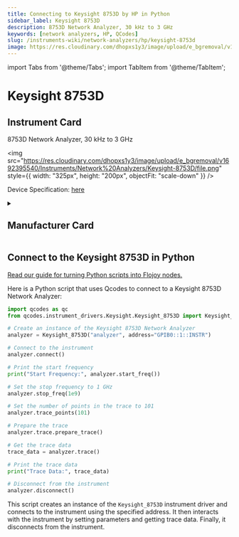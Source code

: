 ```yaml
---
title: Connecting to Keysight 8753D by HP in Python
sidebar_label: Keysight 8753D
description: 8753D Network Analyzer, 30 kHz to 3 GHz
keywords: [network analyzers, HP, QCodes]
slug: /instruments-wiki/network-analyzers/hp/keysight-8753d
image: https://res.cloudinary.com/dhopxs1y3/image/upload/e_bgremoval/v1692395540/Instruments/Network%20Analyzers/Keysight-8753D/file.png
---
```


import Tabs from '@theme/Tabs';
import TabItem from '@theme/TabItem';

# Keysight 8753D

## Instrument Card

<div className="flex">

<div>

8753D Network Analyzer, 30 kHz to 3 GHz

</div>

<img src="https://res.cloudinary.com/dhopxs1y3/image/upload/e_bgremoval/v1692395540/Instruments/Network%20Analyzers/Keysight-8753D/file.png" style={{ width: "325px", height: "200px", objectFit: "scale-down" }} />

</div>

<div className="flex text-center">

<p>Device Specification: <a target="\_blank" href="https://www.keysight.com/us/en/assets/9018-40537/user-manuals/9018-40537.pdf">here</a></p>

</div>

<details style={{ marginTop: "15px"}}>
<summary><h2>Manufacturer Card</h2></summary>

<img src="https://res.cloudinary.com/dhopxs1y3/image/upload/v1692125999/Instruments/Vendor%20Logos/HP.png" style={{ width: "100%", height: "170px",objectFit: "scale-down" }} />

Keysight Technologies, or Keysight, is an American company that manufactures electronics test and measurement equipment and software.

<ul>
  <li>Headquarters: USA</li>
  <li>Yearly Revenue (millions, USD): 5420.0</li>
  <li>Vendor Website: <a href="https://www.keysight.com/us/en/home.html">here</a></li>
</ul>
</details>

## Connect to the Keysight 8753D in Python

[Read our guide for turning Python scripts into Flojoy nodes.](https://docs.flojoy.ai/custom-nodes/creating-custom-node/)
<Tabs>
<TabItem value="QCodes" label="QCodes">

Here is a Python script that uses Qcodes to connect to a Keysight 8753D Network Analyzer:

```python
import qcodes as qc
from qcodes.instrument_drivers.Keysight.Keysight_8753D import Keysight_8753D

# Create an instance of the Keysight 8753D Network Analyzer
analyzer = Keysight_8753D("analyzer", address="GPIB0::1::INSTR")

# Connect to the instrument
analyzer.connect()

# Print the start frequency
print("Start Frequency:", analyzer.start_freq())

# Set the stop frequency to 1 GHz
analyzer.stop_freq(1e9)

# Set the number of points in the trace to 101
analyzer.trace_points(101)

# Prepare the trace
analyzer.trace.prepare_trace()

# Get the trace data
trace_data = analyzer.trace()

# Print the trace data
print("Trace Data:", trace_data)

# Disconnect from the instrument
analyzer.disconnect()
```

This script creates an instance of the `Keysight_8753D` instrument driver and connects to the instrument using the specified address. It then interacts with the instrument by setting parameters and getting trace data. Finally, it disconnects from the instrument.

</TabItem>
</Tabs>